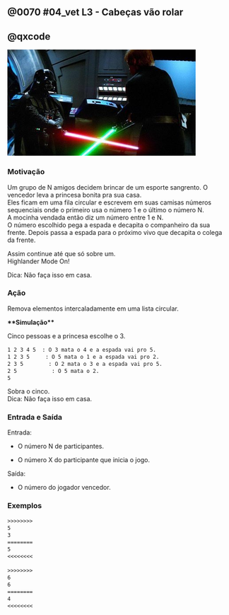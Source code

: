 ## @0070 #04_vet L3 - Cabeças vão rolar
## @qxcode

![](capa.jpg)

### Motivação

Um grupo de N amigos decidem brincar de um esporte sangrento. O vencedor leva a princesa bonita pra sua casa.  
Eles ficam em uma fila circular e escrevem em suas camisas números sequenciais onde o primeiro usa o número 1 e o último o número N.  
A mocinha vendada então diz um número entre 1 e N.  
O número escolhido pega a espada e decapita o companheiro da sua frente. Depois passa a espada para o próximo vivo que decapita o colega da frente.  
  
Assim continue até que só sobre um.  
Highlander Mode On!  
  
Dica: Não faça isso em casa.  
  
### Ação

Remova elementos intercaladamente em uma lista circular.  
  
  
**\*\*Simulação\*\***  
  
Cinco pessoas e a princesa escolhe o 3.  
  
    1 2 3 4 5  : O 3 mata o 4 e a espada vai pro 5.  
    1 2 3 5     : O 5 mata o 1 e a espada vai pro 2.  
    2 3 5        : O 2 mata o 3 e a espada vai pro 5.  
    2 5           : O 5 mata o 2.  
    5  
  
Sobra o cinco.  
Dica: Não faça isso em casa.

### Entrada e Saída

Entrada:

*   O número N de participantes.  
    
*   O número X do participante que inicia o jogo.  

Saída:

*   O número do jogador vencedor.

### Exemplos

```
>>>>>>>>
5 
3
========
5
<<<<<<<<

>>>>>>>>
6
6
========
4
<<<<<<<<
```

<!---
>>>>>>>> 01
5 3
========
5
<<<<<<<<

>>>>>>>> 02
2 1
========
1
<<<<<<<<

>>>>>>>> 03
3 2
========
1
<<<<<<<<

>>>>>>>> 04
6 6
========
4
<<<<<<<<

>>>>>>>> 05
16 2
========
2
<<<<<<<<
--->